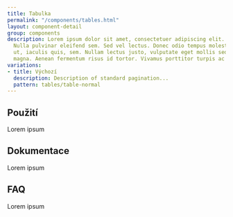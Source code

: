 ```yaml
---
title: Tabulka
permalink: "/components/tables.html"
layout: component-detail
group: components
description: Lorem ipsum dolor sit amet, consectetuer adipiscing elit. Aliquam ante.
  Nulla pulvinar eleifend sem. Sed vel lectus. Donec odio tempus molestie, porttitor
  ut, iaculis quis, sem. Nullam lectus justo, vulputate eget mollis sed, tempor sed
  magna. Aenean fermentum risus id tortor. Vivamus porttitor turpis ac leo.
variations:
- title: Výchozí
  description: Description of standard pagination...
  pattern: tables/table-normal
---
```


## Použití

Lorem ipsum

## Dokumentace

Lorem ipsum

## FAQ

Lorem ipsum